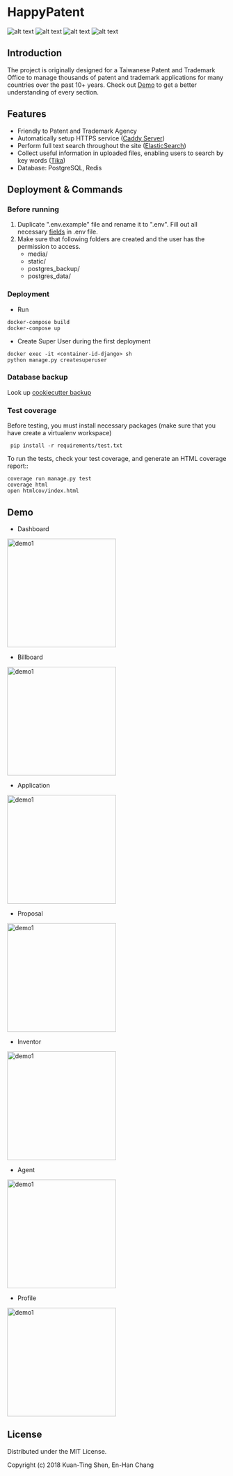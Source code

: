 # HappyPatent
![alt text](https://img.shields.io/badge/python-3.6-blue.svg)
![alt text](https://img.shields.io/badge/django-1.10-blue.svg)
![alt text](https://img.shields.io/badge/coverage-69%25-yellow.svg)
![alt text](https://img.shields.io/badge/Maintaining-False-red.svg)

## Introduction
The project is originally designed for a Taiwanese Patent and Trademark Office to manage thousands of patent and trademark applications
for many countries over the past 10+ years.
Check out [Demo](https://github.com/ktshen/happypatent#demo) to get a better understanding of every section.


## Features
- Friendly to Patent and Trademark Agency
- Automatically setup HTTPS service ([Caddy Server](https://caddyserver.com/))
- Perform full text search throughout the site ([ElasticSearch](https://elasticsearch-py.readthedocs.io/en/master/))
- Collect useful information in uploaded files, enabling users to search by key words ([Tika](https://github.com/chrismattmann/tika-python))
- Database: PostgreSQL, Redis

## Deployment & Commands
### Before running
1. Duplicate ".env.example" file and rename it to ".env". Fill out all necessary 
[fields](http://cookiecutter-django.readthedocs.io/en/latest/settings.html) in .env file.
2. Make sure that following folders are created and the user has the permission to access.
    - media/
    - static/
    - postgres_backup/
    - postgres_data/

### Deployment
-  Run
```
docker-compose build
docker-compose up
```
- Create Super User during the first deployment
```
docker exec -it <container-id-django> sh
python manage.py createsuperuser
```

### Database backup
Look up [cookiecutter backup](https://cookiecutter-django.readthedocs.io/en/latest/docker-postgres-backups.html)


### Test coverage
Before testing, you must install necessary packages (make sure that you have create a virtualenv workspace)
```
 pip install -r requirements/test.txt
```

To run the tests, check your test coverage, and generate an HTML coverage report::
```
coverage run manage.py test
coverage html
open htmlcov/index.html
```


## Demo
- Dashboard

<img width="250" border="0" alt="demo1" src="https://imgur.com/dNMk26p.png">

- Billboard

<img width="250" border="0" alt="demo1" src="https://imgur.com/psNlHYD.png">

- Application

<img width="250" border="0" alt="demo1" src="https://imgur.com/Baq45Fr.png">

- Proposal

<img width="250" border="0" alt="demo1" src="https://imgur.com/qvv0W4B.png">

- Inventor

<img width="250" border="0" alt="demo1" src="https://imgur.com/qJwhfjN.png">

- Agent

<img width="250" border="0" alt="demo1" src="https://imgur.com/mnxACDV.png">

- Profile

<img width="250" border="0" alt="demo1" src="https://imgur.com/eqcs31e.png">


## License 
Distributed under the MIT License.

Copyright (c) 2018 Kuan-Ting Shen, En-Han Chang
